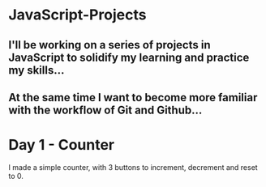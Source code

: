 # JavaScript-Projects

## I'll be working on a series of projects in JavaScript to solidify my learning and practice my skills...

## At the same time I want to become more familiar with the workflow of Git and Github...

# Day 1 - Counter
I made a simple counter, with 3 buttons to increment, decrement and reset to 0. 
